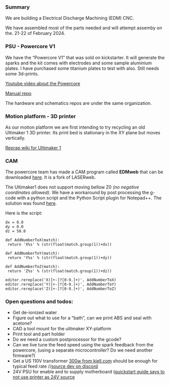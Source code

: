 ### Summary
We are building a Electrical Discharge Machining (EDM) CNC.

We have assembled most of the parts needed and will attempt assemby on the. 21-22 of February 2024.

### PSU - Powercore V1
We have the “Powercore V1” that was sold on kickstarter. It will generate the sparks and the kit comes with electrodes and some sample aluminium plates. I have purchased some titanium plates to test with also. Still needs some 3d-prints.

[Youtube video about the Powercore](https://youtu.be/D6MygL8R9kM?si=-dXRyd_AGkKtzGDO)

[Manual repo](https://github.com/Rack-Robotics/Powercore-V1.0-Manual)

The hardware and schematics repos are under the same organization.

### Motion platform - 3D printer
As our motion platform we are first intending to try recycling an old Ultimaker 1 3D printer. Its print bed is stationary in the XY plane but moves vertically. 

[Reprap wiki for Ultimaker 1](https://reprap.org/wiki/Ultimaker)

### CAM

The powercore team has made a CAM program called **EDMweb** that can be downloaded [here](https://github.com/Rack-Robotics/EDMWeb-Binaries). It is a fork of LASERweb.

The Ultimaker1 does not support moving bellow Z0 *(no negative coordinates allowed)*. We have a workaround by post processing the g-code with a python script and the Python Script plugin for Notepad++. The solution was found [here](https://www.cnczone.com/forums/g-code-programing/411754-cnc-cam-software.html).

Here is the script:

    dx = 0.0
    dy = 0.0
    dz = 50.0
    
    def AddNumberToX(match):
     return 'X%s' % (str(float(match.group(1))+dx))

    def AddNumberToY(match):
     return 'Y%s' % (str(float(match.group(1))+dy))

    def AddNumberToZ(match):
     return 'Z%s' % (str(float(match.group(1))+dz))
    
    editor.rereplace('X([+-]?[0-9.]+)', AddNumberToX)
    editor.rereplace('Y([+-]?[0-9.]+)', AddNumberToY)
    editor.rereplace('Z([+-]?[0-9.]+)', AddNumberToZ)




### Open questions and todos:
* Get de-ionized water
* Figure out what to use for a “bath”, can we print ABS and seal with acetone?
* CAD a tool mount for the ulitmaker XY-platform
* Print tool and part holder
* Do we need a custom postprocessor for the gcode?
* Can we live tune the feed speed using the spark feedback from the powercore, (using a separate microcontroller?  Do we need another firmware?)
* Get a US 110V transformer [300w from kjell.com](https://www.kjell.com/no/produkter/elektro-og-verktoy/stromadaptrer/acac-stromadapter/230-110-v-omformer-p44098) should be enough for typical feed rate //[source dev on discord](https://discord.com/channels/813870433165508688/1136460259809034363/1205999920125841528)
* 24V PSU for enable and to supply motherboard ([quickstart guide says to not use printer as 24V source](https://youtu.be/FpUhpkBXa6Q?si=DlgyjV4E4XxyUong)
